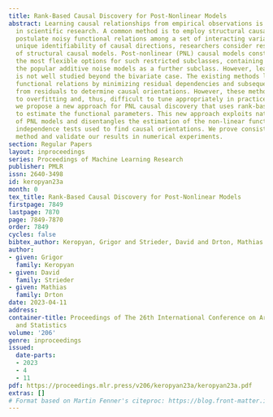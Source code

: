 ```yaml
---
title: Rank-Based Causal Discovery for Post-Nonlinear Models
abstract: Learning causal relationships from empirical observations is a central task
  in scientific research. A common method is to employ structural causal models that
  postulate noisy functional relations among a set of interacting variables. To ensure
  unique identifiability of causal directions, researchers consider restricted subclasses
  of structural causal models. Post-nonlinear (PNL) causal models constitute one of
  the most flexible options for such restricted subclasses, containing in particular
  the popular additive noise models as a further subclass. However, learning PNL models
  is not well studied beyond the bivariate case. The existing methods learn non-linear
  functional relations by minimizing residual dependencies and subsequently test independence
  from residuals to determine causal orientations. However, these methods can be prone
  to overfitting and, thus, difficult to tune appropriately in practice. As an alternative,
  we propose a new approach for PNL causal discovery that uses rank-based methods
  to estimate the functional parameters. This new approach exploits natural invariances
  of PNL models and disentangles the estimation of the non-linear functions from the
  independence tests used to find causal orientations. We prove consistency of our
  method and validate our results in numerical experiments.
section: Regular Papers
layout: inproceedings
series: Proceedings of Machine Learning Research
publisher: PMLR
issn: 2640-3498
id: keropyan23a
month: 0
tex_title: Rank-Based Causal Discovery for Post-Nonlinear Models
firstpage: 7849
lastpage: 7870
page: 7849-7870
order: 7849
cycles: false
bibtex_author: Keropyan, Grigor and Strieder, David and Drton, Mathias
author:
- given: Grigor
  family: Keropyan
- given: David
  family: Strieder
- given: Mathias
  family: Drton
date: 2023-04-11
address:
container-title: Proceedings of The 26th International Conference on Artificial Intelligence
  and Statistics
volume: '206'
genre: inproceedings
issued:
  date-parts:
  - 2023
  - 4
  - 11
pdf: https://proceedings.mlr.press/v206/keropyan23a/keropyan23a.pdf
extras: []
# Format based on Martin Fenner's citeproc: https://blog.front-matter.io/posts/citeproc-yaml-for-bibliographies/
---
```

